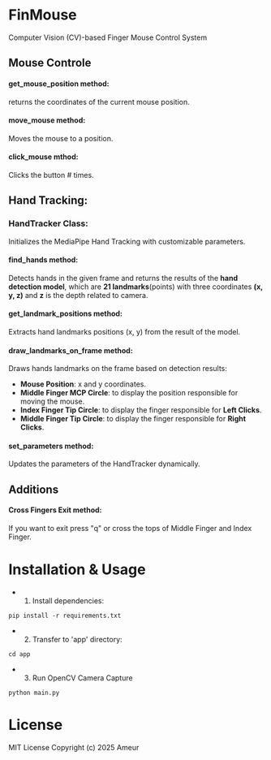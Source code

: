 # FinMouse
Computer Vision (CV)-based Finger Mouse Control System

## Mouse Controle
#### get_mouse_position method:
returns the coordinates of the current mouse position.

#### move_mouse method:
Moves the mouse to a position.

#### click_mouse mthod:
Clicks the button # times.

## Hand Tracking:
### HandTracker Class:
Initializes the MediaPipe Hand Tracking with customizable parameters.

#### find_hands method:
Detects hands in the given frame and returns the results of the **hand detection model**, which are **21 landmarks**(points) with three coordinates **(x, y, z)** and **z** is the depth related to camera.

#### get_landmark_positions method:
Extracts hand landmarks positions (x, y) from the result of the model.

#### draw_landmarks_on_frame method:
Draws hands landmarks on the frame based on detection results:
- **Mouse Position**: x and y coordinates.
- **Middle Finger MCP Circle**: to display the position responsible for moving the mouse.
- **Index Finger Tip Circle**: to display the finger responsible for **Left Clicks**.
- **Middle Finger Tip Circle**: to display the finger responsible for **Right Clicks**.

#### set_parameters method:
Updates the parameters of the HandTracker dynamically.

## Additions
#### Cross Fingers Exit method:
If you want to exit press "q" or cross the tops of Middle Finger  and Index Finger.

# Installation & Usage
- 1. Install dependencies:
```
pip install -r requirements.txt
```
- 2. Transfer to 'app' directory:
```
cd app
```
- 3. Run OpenCV Camera Capture
```
python main.py
```

# License
MIT License
Copyright (c) 2025 Ameur